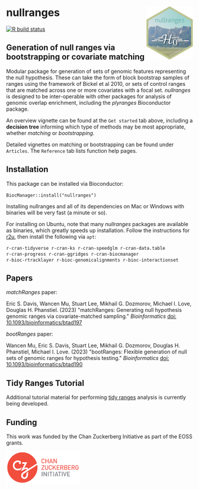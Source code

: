 # nullranges <img id="nullranges_logo" src="man/figures/logo.png" align="right" width="125"/>

[![R build status](https://github.com/nullranges/nullranges/actions/workflows/check-bioc.yml/badge.svg)](https://github.com/nullranges/nullranges/actions/workflows/check-bioc.yml)

## Generation of null ranges via bootstrapping or covariate matching

Modular package for generation of sets of genomic features
representing the null hypothesis. These can take the form of block
bootstrap samples of ranges using the framework of Bickel et al 2010,
or sets of control ranges that are matched across one or more
covariates with a focal set. *nullranges* is designed to be
inter-operable with other packages for analysis of genomic overlap
enrichment, including the *plyranges* Bioconductor package.

An overview vignette can be found at the `Get started` tab above,
including a **decision tree** informing which type of methods may be
most appropriate, whether *matching* or *bootstrapping*.

Detailed vignettes on matching or bootstrapping can be found under
`Articles`. The `Reference` tab lists function help pages. 

## Installation

This package can be installed via Bioconductor:

```
BiocManager::install("nullranges")
```

Installing nullranges and all of its dependencies on Mac or Windows
with binaries will be very fast (a minute or so).

For installing on Ubuntu, note that many *nullranges* packages are
available as binaries, which greatly speeds up installation.
Follow the instructions for 
[r2u](https://eddelbuettel.github.io/r2u/), 
then install the following via `apt`:

```
r-cran-tidyverse r-cran-ks r-cran-speedglm r-cran-data.table 
r-cran-progress r-cran-ggridges r-cran-biocmanager 
r-bioc-rtracklayer r-bioc-genomicalignments r-bioc-interactionset
```

## Papers

*matchRanges* paper:

Eric S. Davis, Wancen Mu, Stuart Lee, Mikhail G. Dozmorov,
Michael I. Love, Douglas H. Phanstiel. (2023)
"matchRanges: Generating null hypothesis genomic ranges
via covariate-matched sampling."
*Bioinformatics*
[doi: 10.1093/bioinformatics/btad197](https://doi.org/10.1093/bioinformatics/btad197)

*bootRanges* paper:

Wancen Mu, Eric S. Davis, Stuart Lee, Mikhail G. Dozmorov,
Douglas H. Phanstiel, Michael I. Love.
(2023) "bootRanges: Flexible generation of null sets
of genomic ranges for hypothesis testing."
*Bioinformatics*
[doi: 10.1093/bioinformatics/btad190](https://doi.org/10.1093/bioinformatics/btad190)

## Tidy Ranges Tutorial

Additional tutorial material for performing
[tidy ranges](https://nullranges.github.io/tidy-ranges-tutorial)
analysis is currently being developed.

## Funding

This work was funded by the Chan Zuckerberg Initiative as part of the
EOSS grants.

![](man/figures/czi.png)
